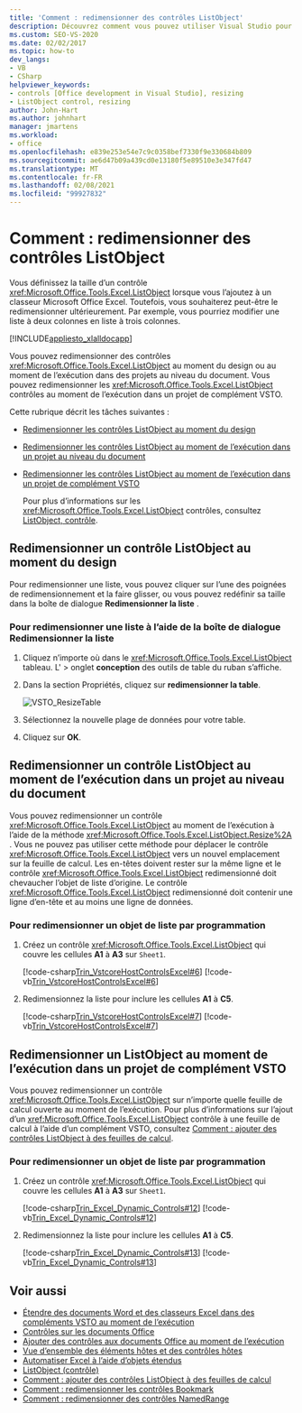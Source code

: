 ```yaml
---
title: 'Comment : redimensionner des contrôles ListObject'
description: Découvrez comment vous pouvez utiliser Visual Studio pour redimensionner des contrôles ListObject par programmation dans un classeur Microsoft Excel.
ms.custom: SEO-VS-2020
ms.date: 02/02/2017
ms.topic: how-to
dev_langs:
- VB
- CSharp
helpviewer_keywords:
- controls [Office development in Visual Studio], resizing
- ListObject control, resizing
author: John-Hart
ms.author: johnhart
manager: jmartens
ms.workload:
- office
ms.openlocfilehash: e839e253e54e7c9c0358bef7330f9e330684b809
ms.sourcegitcommit: ae6d47b09a439cd0e13180f5e89510e3e347fd47
ms.translationtype: MT
ms.contentlocale: fr-FR
ms.lasthandoff: 02/08/2021
ms.locfileid: "99927832"
---
```

# <a name="how-to-resize-listobject-controls"></a>Comment : redimensionner des contrôles ListObject
  Vous définissez la taille d’un contrôle <xref:Microsoft.Office.Tools.Excel.ListObject> lorsque vous l’ajoutez à un classeur Microsoft Office Excel. Toutefois, vous souhaiterez peut-être le redimensionner ultérieurement. Par exemple, vous pourriez modifier une liste à deux colonnes en liste à trois colonnes.

 [!INCLUDE[appliesto_xlalldocapp](../vsto/includes/appliesto-xlalldocapp-md.md)]

 Vous pouvez redimensionner des contrôles <xref:Microsoft.Office.Tools.Excel.ListObject> au moment du design ou au moment de l’exécution dans des projets au niveau du document. Vous pouvez redimensionner les <xref:Microsoft.Office.Tools.Excel.ListObject> contrôles au moment de l’exécution dans un projet de complément VSTO.

 Cette rubrique décrit les tâches suivantes :

- [Redimensionner les contrôles ListObject au moment du design](#designtime)

- [Redimensionner les contrôles ListObject au moment de l’exécution dans un projet au niveau du document](#runtimedoclevel)

- [Redimensionner les contrôles ListObject au moment de l’exécution dans un projet de complément VSTO](#runtimeaddin)

  Pour plus d’informations sur les <xref:Microsoft.Office.Tools.Excel.ListObject> contrôles, consultez [ListObject, contrôle](../vsto/listobject-control.md).

## <a name="resize-a-listobject-control-at-design-time"></a><a name="designtime"></a> Redimensionner un contrôle ListObject au moment du design
 Pour redimensionner une liste, vous pouvez cliquer sur l’une des poignées de redimensionnement et la faire glisser, ou vous pouvez redéfinir sa taille dans la boîte de dialogue **Redimensionner la liste** .

### <a name="to-resize-a-list-by-using-the-resize-list-dialog-box"></a>Pour redimensionner une liste à l’aide de la boîte de dialogue Redimensionner la liste

1. Cliquez n’importe où dans le  <xref:Microsoft.Office.Tools.Excel.ListObject> tableau. L'   >  onglet **conception** des outils de table du ruban s’affiche.

2. Dans la section Propriétés, cliquez sur **redimensionner la table**.

    ![VSTO_ResizeTable](../vsto/media/vsto-resizetable.png)

3. Sélectionnez la nouvelle plage de données pour votre table.

4. Cliquez sur **OK**.

## <a name="resize-a-listobject-control-at-run-time-in-a-document-level-project"></a><a name="runtimedoclevel"></a> Redimensionner un contrôle ListObject au moment de l’exécution dans un projet au niveau du document
 Vous pouvez redimensionner un contrôle <xref:Microsoft.Office.Tools.Excel.ListObject> au moment de l’exécution à l’aide de la méthode <xref:Microsoft.Office.Tools.Excel.ListObject.Resize%2A> . Vous ne pouvez pas utiliser cette méthode pour déplacer le contrôle <xref:Microsoft.Office.Tools.Excel.ListObject> vers un nouvel emplacement sur la feuille de calcul. Les en-têtes doivent rester sur la même ligne et le contrôle <xref:Microsoft.Office.Tools.Excel.ListObject> redimensionné doit chevaucher l’objet de liste d’origine. Le contrôle <xref:Microsoft.Office.Tools.Excel.ListObject> redimensionné doit contenir une ligne d’en-tête et au moins une ligne de données.

### <a name="to-resize-a-list-object-programmatically"></a>Pour redimensionner un objet de liste par programmation

1. Créez un contrôle <xref:Microsoft.Office.Tools.Excel.ListObject> qui couvre les cellules **A1** à **A3** sur `Sheet1`.

     [!code-csharp[Trin_VstcoreHostControlsExcel#6](../vsto/codesnippet/CSharp/Trin_VstcoreHostControlsExcelCS/Sheet1.cs#6)]
     [!code-vb[Trin_VstcoreHostControlsExcel#6](../vsto/codesnippet/VisualBasic/Trin_VstcoreHostControlsExcelVB/Sheet1.vb#6)]

2. Redimensionnez la liste pour inclure les cellules **A1** à **C5**.

     [!code-csharp[Trin_VstcoreHostControlsExcel#7](../vsto/codesnippet/CSharp/Trin_VstcoreHostControlsExcelCS/Sheet1.cs#7)]
     [!code-vb[Trin_VstcoreHostControlsExcel#7](../vsto/codesnippet/VisualBasic/Trin_VstcoreHostControlsExcelVB/Sheet1.vb#7)]

## <a name="resize-a-listobject-at-run-time-in-a-vsto-add-in-project"></a><a name="runtimeaddin"></a> Redimensionner un ListObject au moment de l’exécution dans un projet de complément VSTO
 Vous pouvez redimensionner un contrôle <xref:Microsoft.Office.Tools.Excel.ListObject> sur n’importe quelle feuille de calcul ouverte au moment de l’exécution. Pour plus d’informations sur l’ajout d’un <xref:Microsoft.Office.Tools.Excel.ListObject> contrôle à une feuille de calcul à l’aide d’un complément VSTO, consultez [Comment : ajouter des contrôles ListObject à des feuilles de calcul](../vsto/how-to-add-listobject-controls-to-worksheets.md).

### <a name="to-resize-a-list-object-programmatically"></a>Pour redimensionner un objet de liste par programmation

1. Créez un contrôle <xref:Microsoft.Office.Tools.Excel.ListObject> qui couvre les cellules **A1** à **A3** sur `Sheet1`.

     [!code-csharp[Trin_Excel_Dynamic_Controls#12](../vsto/codesnippet/CSharp/Trin_Excel_Dynamic_Controls/ThisAddIn.cs#12)]
     [!code-vb[Trin_Excel_Dynamic_Controls#12](../vsto/codesnippet/VisualBasic/Trin_Excel_Dynamic_Controls/ThisAddIn.vb#12)]

2. Redimensionnez la liste pour inclure les cellules **A1** à **C5**.

     [!code-csharp[Trin_Excel_Dynamic_Controls#13](../vsto/codesnippet/CSharp/Trin_Excel_Dynamic_Controls/ThisAddIn.cs#13)]
     [!code-vb[Trin_Excel_Dynamic_Controls#13](../vsto/codesnippet/VisualBasic/Trin_Excel_Dynamic_Controls/ThisAddIn.vb#13)]

## <a name="see-also"></a>Voir aussi
- [Étendre des documents Word et des classeurs Excel dans des compléments VSTO au moment de l’exécution](../vsto/extending-word-documents-and-excel-workbooks-in-vsto-add-ins-at-run-time.md)
- [Contrôles sur les documents Office](../vsto/controls-on-office-documents.md)
- [Ajouter des contrôles aux documents Office au moment de l’exécution](../vsto/adding-controls-to-office-documents-at-run-time.md)
- [Vue d’ensemble des éléments hôtes et des contrôles hôtes](../vsto/host-items-and-host-controls-overview.md)
- [Automatiser Excel à l’aide d’objets étendus](../vsto/automating-excel-by-using-extended-objects.md)
- [ListObject (contrôle)](../vsto/listobject-control.md)
- [Comment : ajouter des contrôles ListObject à des feuilles de calcul](../vsto/how-to-add-listobject-controls-to-worksheets.md)
- [Comment : redimensionner les contrôles Bookmark](../vsto/how-to-resize-bookmark-controls.md)
- [Comment : redimensionner des contrôles NamedRange](../vsto/how-to-resize-namedrange-controls.md)
